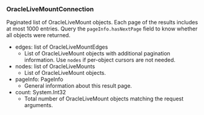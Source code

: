 ### OracleLiveMountConnection
Paginated list of OracleLiveMount objects. Each page of the results includes at most 1000 entries. Query the `pageInfo.hasNextPage` field to know whether all objects were returned.

- edges: list of OracleLiveMountEdges
  - List of OracleLiveMount objects with additional pagination information. Use `nodes` if per-object cursors are not needed.
- nodes: list of OracleLiveMounts
  - List of OracleLiveMount objects.
- pageInfo: PageInfo
  - General information about this result page.
- count: System.Int32
  - Total number of OracleLiveMount objects matching the request arguments.
